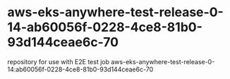 # aws-eks-anywhere-test-release-0-14-ab60056f-0228-4ce8-81b0-93d144ceae6c-70
repository for use with E2E test job aws-eks-anywhere-test-release-0-14:ab60056f-0228-4ce8-81b0-93d144ceae6c-70
